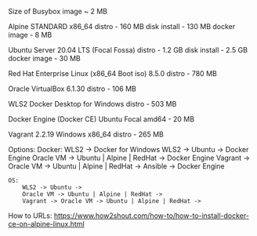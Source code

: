 Size of Busybox image ~ 2 MB

Alpine STANDARD x86_64
    distro          - 160 MB
    disk install    - 130 MB
    docker image    -   8 MB

Ubuntu Server 20.04 LTS (Focal Fossa)
    distro          - 1.2 GB
    disk install    - 2.5 GB
    docker image    -  30 MB

Red Hat Enterprise Linux (x86_64 Boot iso) 8.5.0
    distro          - 780 MB

Oracle VirtualBox 6.1.30
    distro          - 106 MB

WLS2 Docker Desktop for Windows
    distro          - 503 MB

Docker Engine (Docker CE)
    Ubuntu Focal amd64 - 20 MB

Vagrant 2.2.19 Windows x86_64
    distro          - 265 MB

Options:
    Docker:
        WLS2 -> Docker for Windows
        WLS2 -> Ubuntu -> Docker Engine
        Oracle VM -> Ubuntu | Alpine | RedHat -> Docker Engine
        Vagrant -> Oracle VM -> Ubuntu | Alpine | RedHat -> Ansible -> Docker Engine

    OS:
        WLS2 -> Ubuntu ->
        Oracle VM -> Ubuntu | Alpine | RedHat ->
        Vagrant -> Oracle VM -> Ubuntu | Alpine | RedHat ->

How to URLs:
    https://www.how2shout.com/how-to/how-to-install-docker-ce-on-alpine-linux.html